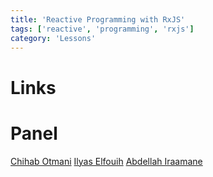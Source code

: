 ```yaml
---
title: 'Reactive Programming with RxJS'
tags: ['reactive', 'programming', 'rxjs']
category: 'Lessons'
---
```


# Links

# Panel

[Chihab Otmani](https://twitter.com/chihabotmani)
[Ilyas Elfouih](https://twitter.com/elfouih)
[Abdellah Iraamane](https://twitter.com/abiraamane)
